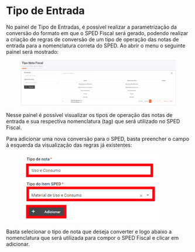 # Tipo de Entrada

No painel de Tipo de Entradas, é possível realizar a parametrização da conversão do formato em que o SPED Fiscal será gerado, podendo realizar a criação de regras de conversão de um tipo de operação das notas de entrada para a nomenclatura correta do SPED. Ao abrir o menu o seguinte painel será mostrado:

<figure><img src="../../.gitbook/assets/image (184).png" alt=""><figcaption></figcaption></figure>

Nesse painel é possível visualizar os tipos de operação das notas de entrada e sua respectiva nomenclatura (tag) que será utilizado no SPED Fiscal.

Para adicionar uma nova conversão para o SPED, basta preencher o campo à esquerda da visualização das regras já existentes:

<figure><img src="../../.gitbook/assets/image (185).png" alt=""><figcaption></figcaption></figure>

Basta selecionar o tipo de nota que deseja converter e logo abaixo a nomenclatura que será utilizada para compor o SPED Fiscal e clicar em adicionar.
